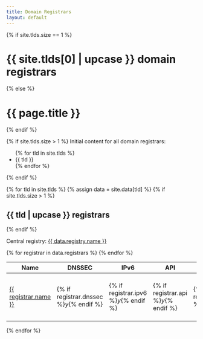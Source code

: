```yaml
---
title: Domain Registrars
layout: default
---
```


{% if site.tlds.size == 1 %}
# {{ site.tlds[0] | upcase }} domain registrars
{% else %}
# {{ page.title }}
{% endif %}

{% if site.tlds.size > 1 %}
Initial content for all domain registrars:

<ul>
{% for tld in site.tlds %}
	<li>{{ tld }}</li>
{% endfor %}
</ul>

{% endif %}

{% for tld in site.tlds %}
{% assign data = site.data[tld] %}
{% if site.tlds.size > 1 %}
<h2 id="{{ tld }}">{{ tld | upcase }} registrars</h2>
{% endif %}

<i class="{{ tld }} flag"></i>
Central registry: <a href="{{ data.registry.url }}">{{ data.registry.name }}</a>

<table class="ui sortable structured celled table">
	<thead>
		<tr>
			<th>Name</th>
			<th class="center aligned">DNSSEC</th>
			<th class="center aligned">IPv6</th>
			<th class="center aligned">API</th>
			<th class="center aligned">Docs</th>
			<th class="center aligned">Format</th>
			<th class="center aligned">SDK languages</th>
			<th class="center aligned">Renewal</th>
		</tr>
	</thead>
	<tbody>
	{% for registrar in data.registrars %}
	<tr>
		<td><a href="{{ registrar.url }}">{{ registrar.name }}</a></td>
		<td class="center aligned">{% if registrar.dnssec %}<i class="large green checkmark icon">y</i>{% endif %}</td>
		<td class="center aligned">{% if registrar.ipv6 %}<i class="large green checkmark icon">y</i>{% endif %}</td>
		<td class="center aligned">{% if registrar.api %}<i class="large green checkmark icon">y</i>{% endif %}</td>
		<td class="center aligned">{% if registrar.api.docs_url %}<a href="{{ registrar.api.docs_url }}"><i class="large file alternate outline icon">y</i></a>{% endif %}</td>
		<td class="center aligned">{% if registrar.api.formats %}{{ registrar.api.formats | join: ", " }}{% endif %}</td>
		<td class="center aligned">{% if registrar.api.formats %}{{ registrar.api.sdk_languages | join: ", " }}{% endif %}</td>
		<td>{% if registrar.price.renewal %}{{ registrar.price.renewal | money: "CZK" }}{% endif %}</td>
	</tr>
	{% endfor %}
	</tbody>
</table>
{% endfor %}
